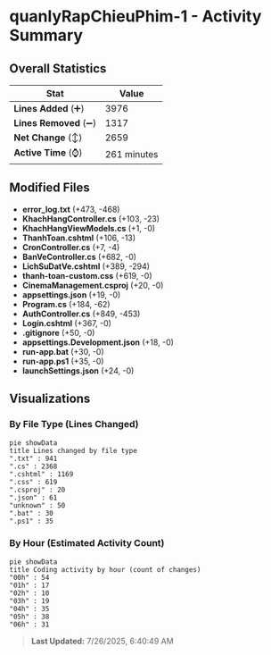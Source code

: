 # quanlyRapChieuPhim-1 - Activity Summary 

## Overall Statistics

| Stat                   | Value                                                             |
| ---------------------- | ----------------------------------------------------------------- |
| **Lines Added** (➕)   | 3976                                          |
| **Lines Removed** (➖) | 1317                                        |
| **Net Change** (↕)    | 2659                |
| **Active Time** (⌚)   | 261 minutes |


## Modified Files
- **error_log.txt** (+473, -468)
- **KhachHangController.cs** (+103, -23)
- **KhachHangViewModels.cs** (+1, -0)
- **ThanhToan.cshtml** (+106, -13)
- **CronController.cs** (+7, -4)
- **BanVeController.cs** (+682, -0)
- **LichSuDatVe.cshtml** (+389, -294)
- **thanh-toan-custom.css** (+619, -0)
- **CinemaManagement.csproj** (+20, -0)
- **appsettings.json** (+19, -0)
- **Program.cs** (+184, -62)
- **AuthController.cs** (+849, -453)
- **Login.cshtml** (+367, -0)
- **.gitignore** (+50, -0)
- **appsettings.Development.json** (+18, -0)
- **run-app.bat** (+30, -0)
- **run-app.ps1** (+35, -0)
- **launchSettings.json** (+24, -0)

## Visualizations

### By File Type (Lines Changed)

```mermaid
pie showData
title Lines changed by file type
".txt" : 941
".cs" : 2368
".cshtml" : 1169
".css" : 619
".csproj" : 20
".json" : 61
"unknown" : 50
".bat" : 30
".ps1" : 35
```

### By Hour (Estimated Activity Count)

```mermaid
pie showData
title Coding activity by hour (count of changes)
"00h" : 54
"01h" : 17
"02h" : 10
"03h" : 19
"04h" : 35
"05h" : 38
"06h" : 31
```


> **Last Updated:** 7/26/2025, 6:40:49 AM